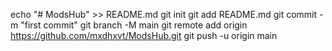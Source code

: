 echo "# ModsHub" >> README.md
git init
git add README.md
git commit -m "first commit"
git branch -M main
git remote add origin https://github.com/mxdhxvt/ModsHub.git
git push -u origin main
